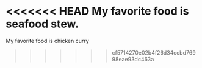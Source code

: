 <<<<<<< HEAD
My favorite food is seafood stew.
=======
My favorite food is chicken curry
>>>>>>> cf5714270e02b4f26d34ccbd76998eae93dc463a

